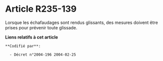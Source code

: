 # Article R235-139

Lorsque les échafaudages sont rendus glissants, des mesures doivent être prises pour prévenir toute glissade.

**Liens relatifs à cet article**

	**Codifié par**:

	  - Décret n°2004-196 2004-02-25
